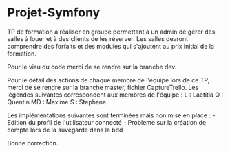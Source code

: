 # Projet-Symfony

TP de formation a réaliser en groupe permettant à un admin de gérer des salles à louer et à des clients de les réserver. Les salles devront comprendre des forfaits et des modules qui s'ajoutent au prix initial de la formation.

Pour le visu du code merci de se rendre sur la branche dev.

Pour le détail des actions de chaque membre de l'équipe lors de ce TP, merci de se rendre sur la branche master, fichier CaptureTrello. 
Les légendes suivantes correspondent aux membres de l'équipe : 
     L  : Laetitia
     Q  : Quentin
     MD : Maxime
     S  : Stephane

Les implémentations suivantes sont terminées mais non mise en place :
     - Edition du profil de l'utilisateur connecté
     - Probleme sur la création de compte lors de la suvegarde dans la bdd


Bonne correction.
